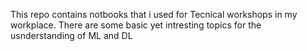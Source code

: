 This repo contains notbooks that i used for Tecnical workshops in my workplace. There are some basic yet intresting topics for the usnderstanding of ML and DL
